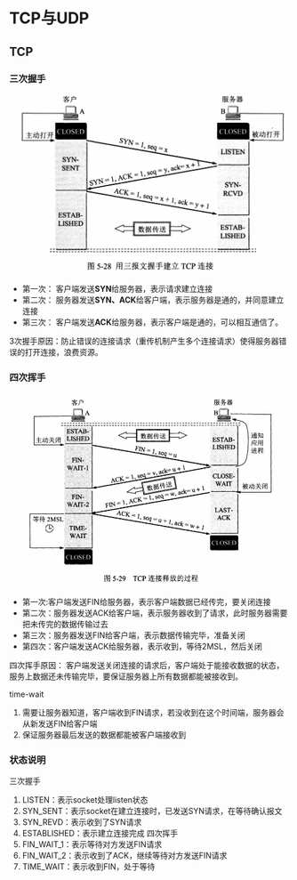 # TCP与UDP

## TCP
### 三次握手
![title](https://raw.githubusercontent.com/pallcard/noteImg/master/noteImg/2020/03/14/e92d0ebc-7d46-413b-aec1-34a39602f787-1584172028486.png?token=AHBYBJ5DXSVBS24EB35IC226NSGD4)

* 第一次： 客户端发送**SYN**给服务器，表示请求建立连接
* 第二次： 服务器发送**SYN、ACK**给客户端，表示服务器是通的，并同意建立连接
* 第三次： 客户端发送**ACK**给服务器，表示客户端是通的，可以相互通信了。

3次握手原因：防止错误的连接请求（重传机制产生多个连接请求）使得服务器错误的打开连接，浪费资源。

### 四次挥手
![title](https://raw.githubusercontent.com/pallcard/noteImg/master/noteImg/2020/03/14/f87afe72-c2df-4c12-ac03-9b8d581a8af8-1584172500269.jpg?token=AHBYBJY53R3V3SU4WTLRPN26NSHBI)

* 第一次:客户端发送FIN给服务器，表示客户端数据已经传完，要关闭连接
* 第二次：服务器发送ACK给客户端，表示服务器收到了请求，此时服务器需要把未传完的数据传输过去
* 第三次：服务器发送FIN给客户端，表示数据传输完毕，准备关闭
* 第四次：客户端发送ACK给服务器，表示收到，等待2MSL，然后关闭

四次挥手原因：
客户端发送关闭连接的请求后，客户端处于能接收数据的状态，服务上数据还未传输完毕，要保证服务器上所有数据都能被接收到。

time-wait
1. 需要让服务器知道，客户端收到FIN请求，若没收到在这个时间端，服务器会从新发送FIN给客户端
2. 保证服务器最后发送的数据都能被客户端接收到

### 状态说明
三次握手
1. LISTEN：表示socket处理listen状态
2. SYN_SENT：表示socket在建立连接时，已发送SYN请求，在等待确认报文
3. SYN_REVD：表示收到了SYN请求
4. ESTABLISHED：表示建立连接完成
四次挥手
1. FIN_WAIT_1：表示等待对方发送FIN请求
2. FIN_WAIT_2：表示收到了ACK，继续等待对方发送FIN请求
3. TIME_WAIT：表示收到FIN，处于等待
